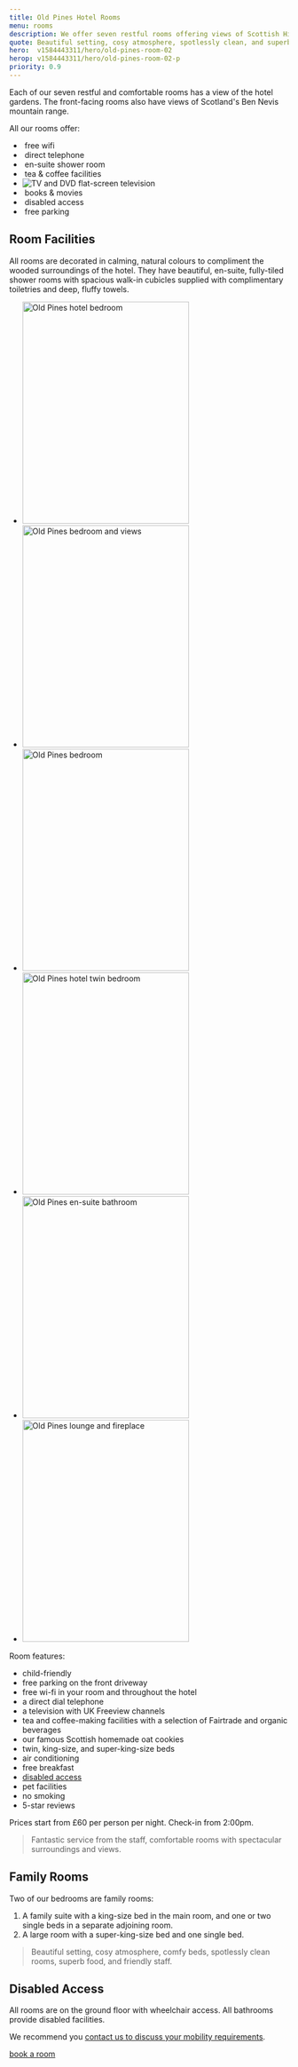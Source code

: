 ```yaml
---
title: Old Pines Hotel Rooms
menu: rooms
description: We offer seven restful rooms offering views of Scottish Highlands and Ben Nevis mountain range.
quote: Beautiful setting, cosy atmosphere, spotlessly clean, and superb food.
hero:  v1584443311/hero/old-pines-room-02
herop: v1584443311/hero/old-pines-room-02-p
priority: 0.9
---
```


Each of our seven restful and comfortable rooms has a view of the hotel gardens. The front-facing rooms also have views of Scotland's Ben Nevis mountain range.

All our rooms offer:

<div class="list service">
  <ul>
    <li>
      <img src="/images/svg/wifi.svg" data-inline="1" alt="" />
      free wifi
    </li>
    <li>
      <img src="/images/svg/phone.svg" data-inline="1" alt="" />
      direct telephone
    </li>
    <li>
      <img src="/images/svg/shower.svg" data-inline="1" alt="" />
      en-suite shower room
    </li>
    <li>
      <img src="/images/svg/drink.svg" data-inline="1" alt="" />
      tea &amp; coffee facilities
    </li>
    <li>
      <img src="/images/svg/tv.svg" data-inline="1" alt="TV and DVD" />
      flat-screen television
    </li>
    <li>
      <img src="/images/svg/book.svg" data-inline="1" alt="" />
      books &amp; movies
    </li>
    <li>
      <img src="/images/svg/wheelchair.svg" data-inline="1" alt="" />
      disabled access
    </li>
    <li>
      <img src="/images/svg/car.svg" data-inline="1" alt="" />
      free parking
    </li>
  </ul>
</div>


## Room Facilities

All rooms are decorated in calming, natural colours to compliment the wooded surroundings of the hotel. They have beautiful, en-suite, fully-tiled shower rooms with spacious walk-in cubicles supplied with complimentary toiletries and deep, fluffy towels.

<section class="list">
  <ul>
    <li><img src="[imagecdn]f_auto/v1584544250/content/old-pines-room" width="300" height="400" alt="Old Pines hotel bedroom" crossorigin="anonymous" loading="lazy" /></li>
    <li><img src="[imagecdn]f_auto/v1584448921/content/old-pines-room-02" width="300" height="400" alt="Old Pines bedroom and views" crossorigin="anonymous" loading="lazy" /></li>
    <li><img src="[imagecdn]f_auto/v1584543686/content/old-pines-room-03" width="300" height="400" alt="Old Pines bedroom" crossorigin="anonymous" loading="lazy" /></li>
    <li><img src="[imagecdn]f_auto/v1584448921/content/old-pines-room-04" width="300" height="400" alt="Old Pines hotel twin bedroom" crossorigin="anonymous" loading="lazy" /></li>
    <li><img src="[imagecdn]f_auto/v1584448921/content/old-pines-room-05" width="300" height="400" alt="Old Pines en-suite bathroom" crossorigin="anonymous" loading="lazy" /></li>
    <li><img src="[imagecdn]f_auto/v1584448921/content/old-pines-lounge" width="300" height="400" alt="Old Pines lounge and fireplace" crossorigin="anonymous" loading="lazy" /></li>
  </ul>
</section>


Room features:

* child-friendly
* free parking on the front driveway
* free wi-fi in your room and throughout the hotel
* a direct dial telephone
* a television with UK Freeview channels
* tea and coffee-making facilities with a selection of Fairtrade and organic beverages
* our famous Scottish homemade oat cookies
* twin, king-size, and super-king-size beds
* air conditioning
* free breakfast
* [disabled access](#disabled-access)
* pet facilities
* no smoking
* 5-star reviews

Prices start from &pound;60 per person per night. Check-in from 2:00pm.

> Fantastic service from the staff, comfortable rooms with spectacular surroundings and views.


## Family Rooms

Two of our bedrooms are family rooms:

1. A family suite with a king-size bed in the main room, and one or two single beds in a separate adjoining room.
1. A large room with a super-king-size bed and one single bed.

> Beautiful setting, cosy atmosphere, comfy beds, spotlessly clean rooms, superb food, and friendly staff.


## Disabled Access

All rooms are on the ground floor with wheelchair access. All bathrooms provide disabled facilities.

We recommend you [contact us to discuss your mobility requirements]([root]contact/).

<a href="[book]" class="button">book a room</a>
